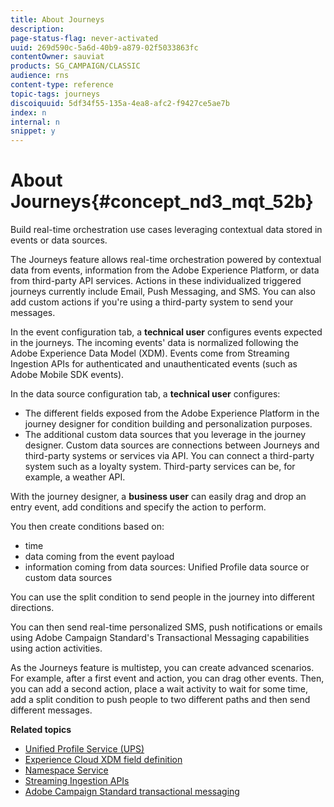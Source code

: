 ```yaml
---
title: About Journeys
description: 
page-status-flag: never-activated
uuid: 269d590c-5a6d-40b9-a879-02f5033863fc
contentOwner: sauviat
products: SG_CAMPAIGN/CLASSIC
audience: rns
content-type: reference
topic-tags: journeys
discoiquuid: 5df34f55-135a-4ea8-afc2-f9427ce5ae7b
index: n
internal: n
snippet: y
---
```


# About Journeys{#concept_nd3_mqt_52b}

Build real-time orchestration use cases leveraging contextual data stored in events or data sources.

The Journeys feature allows real-time orchestration powered by contextual data from events, information from the Adobe Experience Platform, or data from third-party API services. Actions in these individualized triggered journeys currently include Email, Push Messaging, and SMS. You can also add custom actions if you're using a third-party system to send your messages.

In the event configuration tab, a **technical user** configures events expected in the journeys. The incoming events' data is normalized following the Adobe Experience Data Model (XDM). Events come from Streaming Ingestion APIs for authenticated and unauthenticated events (such as Adobe Mobile SDK events).

In the data source configuration tab, a **technical user** configures:

* The different fields exposed from the Adobe Experience Platform in the journey designer for condition building and personalization purposes.
* The additional custom data sources that you leverage in the journey designer. Custom data sources are connections between Journeys and third-party systems or services via API. You can connect a third-party system such as a loyalty system. Third-party services can be, for example, a weather API.

With the journey designer, a **business user** can easily drag and drop an entry event, add conditions and specify the action to perform.

You then create conditions based on:

* time
* data coming from the event payload
* information coming from data sources: Unified Profile data source or custom data sources

You can use the split condition to send people in the journey into different directions.

You can then send real-time personalized SMS, push notifications or emails using Adobe Campaign Standard's Transactional Messaging capabilities using action activities.

As the Journeys feature is multistep, you can create advanced scenarios. For example, after a first event and action, you can drag other events. Then, you can add a second action, place a wait activity to wait for some time, add a split condition to push people to two different paths and then send different messages.

**Related topics** 

* [Unified Profile Service (UPS)](https://www.adobe.io/apis/cloudplatform/dataservices/profile-identity-segmentation/profile-identity-segmentation-services.html#!api-specification/markdown/narrative/technical_overview/unified_profile_architectural_overview/unified_profile_architectural_overview.md)
* [Experience Cloud XDM field definition](https://www.adobe.io/apis/cloudplatform/dataservices/xdm.html)
* [Namespace Service](https://www.adobe.io/apis/cloudplatform/dataservices/profile-identity-segmentation/profile-identity-segmentation-services.html#!api-specification/markdown/narrative/technical_overview/identity_namespace_overview/identity_namespace_overview.md)
* [Streaming Ingestion APIs](https://www.adobe.io/apis/cloudplatform/dataservices/data-ingestion/data-ingestion-services.html#!api-specification/markdown/narrative/technical_overview/streaming_ingest/getting_started_with_platform_streaming_ingestion.md)
* [Adobe Campaign Standard transactional messaging](https://docs.adobe.com/content/help/en/campaign-standard/using/communication-channels/transactional-messaging/about-transactional-messaging.html)
